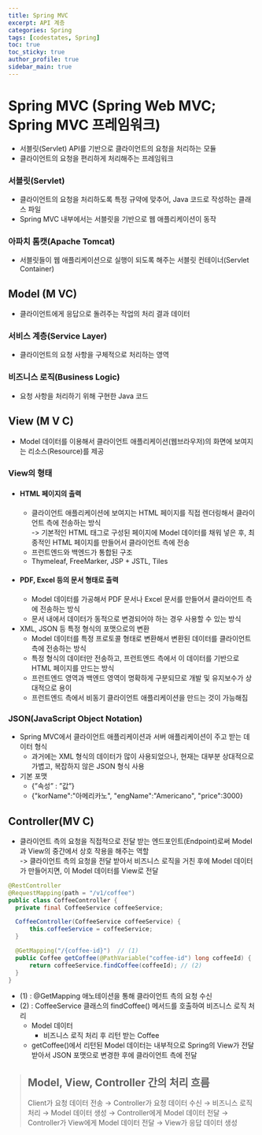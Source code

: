 ```yaml
---
title: Spring MVC
excerpt: API 계층
categories: Spring
tags: [codestates, Spring]
toc: true
toc_sticky: true
author_profile: true
sidebar_main: true
---
```

# Spring MVC (Spring Web MVC; Spring MVC 프레임워크)
- 서블릿(Servlet) API를 기반으로 클라이언트의 요청을 처리하는 모듈
- 클라이언트의 요청을 편리하게 처리해주는 프레임워크

### 서블릿(Servlet)
- 클라이언트의 요청을 처리하도록 특정 규약에 맞추어, Java 코드로 작성하는 클래스 파일  
- Spring MVC 내부에서는 서블릿을 기반으로 웹 애플리케이션이 동작  

### 아파치 톰캣(Apache Tomcat)
- 서블릿들이 웹 애플리케이션으로 실행이 되도록 해주는 서블릿 컨테이너(Servlet Container)

## Model (__M__ VC)
- 클라이언트에게 응답으로 돌려주는 작업의 처리 결과 데이터

### 서비스 계층(Service Layer)
- 클라이언트의 요청 사항을 구체적으로 처리하는 영역

### 비즈니스 로직(Business Logic)
- 요청 사항을 처리하기 위해 구현한 Java 코드 

## View (M __V__ C)
- Model 데이터를 이용해서 클라이언트 애플리케이션(웹브라우저)의 화면에 보여지는 리소스(Resource)를 제공

### View의 형태
- #### HTML 페이지의 출력
  - 클라이언트 애플리케이션에 보여지는 HTML 페이지를 직접 렌더링해서 클라이언트 측에 전송하는 방식  
  -> 기본적인 HTML 태그로 구성된 페이지에 Model 데이터를 채워 넣은 후, 최종적인 HTML 페이지를 만들어서 클라이언트 측에 전송
  - 프런트엔드와 백엔드가 통합된 구조
  -  Thymeleaf, FreeMarker, JSP + JSTL, Tiles
- #### PDF, Excel 등의 문서 형태로 출력
  - Model 데이터를 가공해서 PDF 문서나 Excel 문서를 만들어서 클라이언트 측에 전송하는 방식
  - 문서 내에서 데이터가 동적으로 변경되어야 하는 경우 사용할 수 있는 방식
- XML, JSON 등 특정 형식의 포맷으로의 변환
  - Model 데이터를 특정 프로토콜 형태로 변환해서 변환된 데이터를 클라이언트 측에 전송하는 방식
  - 특정 형식의 데이터만 전송하고, 프런트엔드 측에서 이 데이터를 기반으로 HTML 페이지를 만드는 방식
  - 프런트엔드 영역과 백엔드 영역이 명확하게 구분되므로 개발 및 유지보수가 상대적으로 용이
  - 프런트엔드 측에서 비동기 클라이언트 애플리케이션을 만드는 것이 가능해짐

### JSON(JavaScript Object Notation)
- Spring MVC에서 클라이언트 애플리케이션과 서버 애플리케이션이 주고 받는 데이터 형식
  - 과거에는 XML 형식의 데이터가 많이 사용되었으나, 현재는 대부분 상대적으로 가볍고, 복잡하지 않은 JSON 형식 사용
- 기본 포맷
  - {”속성” : ”값”} 
  - {"korName":"아메리카노", "engName":"Americano", "price":3000}

## Controller(MV __C__)
 - 클라이언트 측의 요청을 직접적으로 전달 받는 엔드포인트(Endpoint)로써 Model과 View의 중간에서 상호 작용을 해주는 역할  
 -> 클라이언트 측의 요청을 전달 받아서 비즈니스 로직을 거친 후에 Model 데이터가 만들어지면, 이 Model 데이터를 View로 전달

```Java
@RestController  
@RequestMapping(path = "/v1/coffee")  
public class CoffeeController {                 
  private final CoffeeService coffeeService;

  CoffeeController(CoffeeService coffeeService) {
      this.coffeeService = coffeeService;
  }

  @GetMapping("/{coffee-id}")  // (1)
  public Coffee getCoffee(@PathVariable("coffee-id") long coffeeId) {
      return coffeeService.findCoffee(coffeeId); // (2)
  }
}
```

- (1) : @GetMapping 애노테이션을 통해 클라이언트 측의 요청 수신
- (2) : CoffeeService 클래스의 findCoffee() 메서드를 호출하여 비즈니스 로직 처리
  - Model 데이터
    - 비즈니스 로직 처리 후 리턴 받는 Coffee 
  - getCoffee()에서 리턴된 Model 데이터는 내부적으로 Spring의 View가 전달 받아서 JSON 포맷으로 변경한 후에 클라이언트 측에 전달

> ## Model, View, Controller 간의 처리 흐름 
> Client가 요청 데이터 전송
→ Controller가 요청 데이터 수신 → 비즈니스 로직 처리 → Model 데이터 생성
→ Controller에게 Model 데이터 전달 → Controller가 View에게 Model 데이터 전달
→ View가 응답 데이터 생성